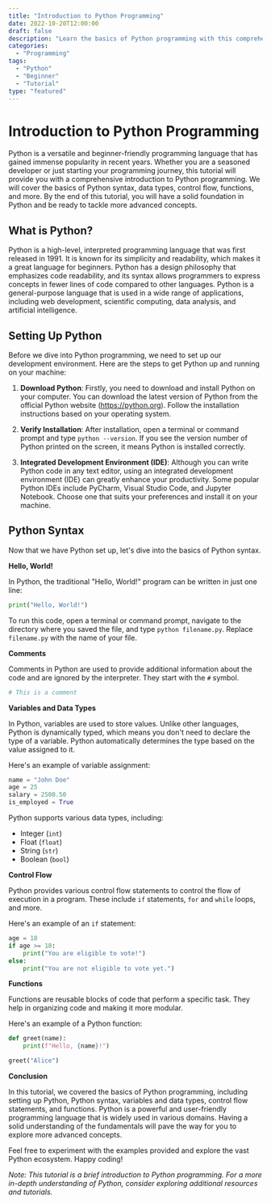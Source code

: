 ```yaml
---
title: "Introduction to Python Programming"
date: 2022-10-20T12:00:00
draft: false
description: "Learn the basics of Python programming with this comprehensive tutorial."
categories:
  - "Programming"
tags:
  - "Python"
  - "Beginner"
  - "Tutorial"
type: "featured"
---
```


# Introduction to Python Programming

Python is a versatile and beginner-friendly programming language that has gained immense popularity in recent years. Whether you are a seasoned developer or just starting your programming journey, this tutorial will provide you with a comprehensive introduction to Python programming. We will cover the basics of Python syntax, data types, control flow, functions, and more. By the end of this tutorial, you will have a solid foundation in Python and be ready to tackle more advanced concepts.

## What is Python?

Python is a high-level, interpreted programming language that was first released in 1991. It is known for its simplicity and readability, which makes it a great language for beginners. Python has a design philosophy that emphasizes code readability, and its syntax allows programmers to express concepts in fewer lines of code compared to other languages. Python is a general-purpose language that is used in a wide range of applications, including web development, scientific computing, data analysis, and artificial intelligence.

## Setting Up Python

Before we dive into Python programming, we need to set up our development environment. Here are the steps to get Python up and running on your machine:

1. **Download Python**: Firstly, you need to download and install Python on your computer. You can download the latest version of Python from the official Python website (https://python.org). Follow the installation instructions based on your operating system.

2. **Verify Installation**: After installation, open a terminal or command prompt and type `python --version`. If you see the version number of Python printed on the screen, it means Python is installed correctly.

3. **Integrated Development Environment (IDE)**: Although you can write Python code in any text editor, using an integrated development environment (IDE) can greatly enhance your productivity. Some popular Python IDEs include PyCharm, Visual Studio Code, and Jupyter Notebook. Choose one that suits your preferences and install it on your machine.

## Python Syntax

Now that we have Python set up, let's dive into the basics of Python syntax.

**Hello, World!**

In Python, the traditional "Hello, World!" program can be written in just one line:

```python
print("Hello, World!")
```

To run this code, open a terminal or command prompt, navigate to the directory where you saved the file, and type `python filename.py`. Replace `filename.py` with the name of your file.

**Comments**

Comments in Python are used to provide additional information about the code and are ignored by the interpreter. They start with the `#` symbol.

```python
# This is a comment
```

**Variables and Data Types**

In Python, variables are used to store values. Unlike other languages, Python is dynamically typed, which means you don't need to declare the type of a variable. Python automatically determines the type based on the value assigned to it.

Here's an example of variable assignment:

```python
name = "John Doe"
age = 25
salary = 2500.50
is_employed = True
```

Python supports various data types, including:
- Integer (`int`)
- Float (`float`)
- String (`str`)
- Boolean (`bool`)

**Control Flow**

Python provides various control flow statements to control the flow of execution in a program. These include `if` statements, `for` and `while` loops, and more.

Here's an example of an `if` statement:

```python
age = 18
if age >= 18:
    print("You are eligible to vote!")
else:
    print("You are not eligible to vote yet.")
```

**Functions**

Functions are reusable blocks of code that perform a specific task. They help in organizing code and making it more modular.

Here's an example of a Python function:

```python
def greet(name):
    print(f"Hello, {name}!")

greet("Alice")
```

**Conclusion**

In this tutorial, we covered the basics of Python programming, including setting up Python, Python syntax, variables and data types, control flow statements, and functions. Python is a powerful and user-friendly programming language that is widely used in various domains. Having a solid understanding of the fundamentals will pave the way for you to explore more advanced concepts.

Feel free to experiment with the examples provided and explore the vast Python ecosystem. Happy coding!

*Note: This tutorial is a brief introduction to Python programming. For a more in-depth understanding of Python, consider exploring additional resources and tutorials.*
